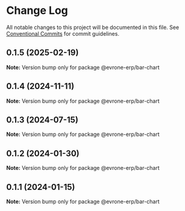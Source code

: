 # Change Log

All notable changes to this project will be documented in this file.
See [Conventional Commits](https://conventionalcommits.org) for commit guidelines.

## 0.1.5 (2025-02-19)

**Note:** Version bump only for package @evrone-erp/bar-chart





## 0.1.4 (2024-11-11)

**Note:** Version bump only for package @evrone-erp/bar-chart





## 0.1.3 (2024-07-15)

**Note:** Version bump only for package @evrone-erp/bar-chart





## 0.1.2 (2024-01-30)

**Note:** Version bump only for package @evrone-erp/bar-chart





## 0.1.1 (2024-01-15)

**Note:** Version bump only for package @evrone-erp/bar-chart
